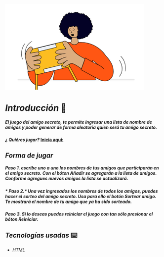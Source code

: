 ![Imagen](assets/amigo-secreto.png)
# *Introducción* 🚀
##### El juego del amigo secreto, te permite ingresar una lista de nombre de amigos y poder generar de forma aleatoria quien será tu amigo secreto.
#### *¿ Quiéres jugar?* [Inicia aquí:](https://marc788.github.io/challenge-amigo-secreto_esp-main/)
## *Forma de jugar* 
##### *Paso 1.* escribe uno a uno los nombres de tus amigos que participarán en el amigo secreto. Con el bóton Añadir se agregarán a la lista de amigos. Conforme agregues nuevos amigos la lista se actualizará.
##### * Paso 2.* Una vez ingresados los nombres de todos los amigos, puedes hacer el sorteo del amigo secreto. Usa para ello el botón Sortear amigo. Te mostrará el nombre de tu amigo que ya ha sido sorteado.
##### *Paso 3.* Sí lo deseas puedes reiniciar el juego con tan sólo presionar el bóton Reiniciar.
## *Tecnologías usadas* ⌨️
- *HTML*
